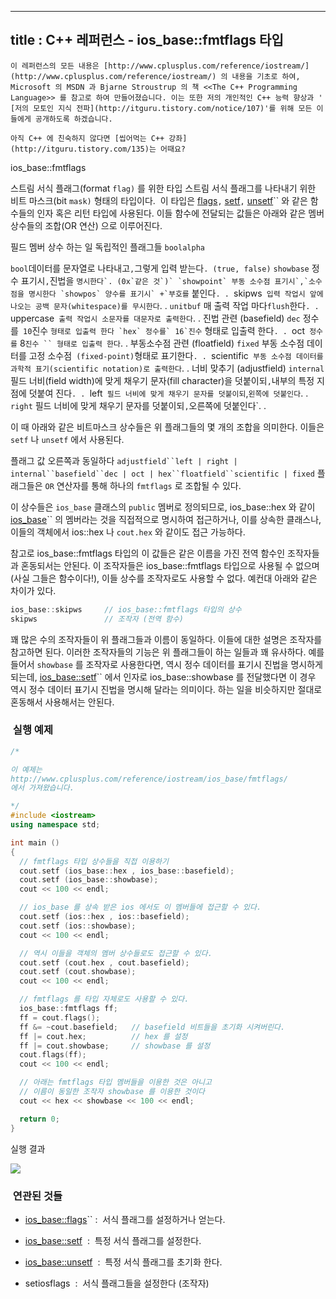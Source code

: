 ----------------
title : C++ 레퍼런스 - ios_base::fmtflags 타입
--------------



```warning
이 레퍼런스의 모든 내용은 [http://www.cplusplus.com/reference/iostream/](http://www.cplusplus.com/reference/iostream/) 의 내용을 기초로 하여, Microsoft 의 MSDN 과 Bjarne Stroustrup 의 책 <<The C++ Programming Language>> 를 참고로 하여 만들어졌습니다. 이는 또한 저의 개인적인 C++ 능력 향상과 ' [저의 모토인 지식 전파](http://itguru.tistory.com/notice/107)'를 위해 모든 이들에게 공개하도록 하겠습니다.
```

```info
아직 C++ 에 친숙하지 않다면 [씹어먹는 C++ 강좌](http://itguru.tistory.com/135)는 어때요?
```

ios_base::fmtflags




스트림 서식 플래그(format `flag)` 를 위한 타입
스트림 서식 플래그를 나타내기 위한 비트 마스크(bit `mask)` 형태의 타입이다.  이 타입은 [flags](http://itguru.tistory.com/153)`,` [setf](http://itguru.tistory.com/155)`,` [unsetf](http://itguru.tistory.com/156)`` 와 같은 함수들의 인자 혹은 리턴 타입에 사용된다. 이들 함수에 전달되는 값들은 아래와 같은 멤버 상수들의 조합(OR 연산) 으로 이루어진다.


필드
멤버 상수
하는 일
독립적인
플래그들
`boolalpha`

`bool`데이터를 문자열로 나타내고`,`그렇게 입력 받는다`. (true, false)`
`showbase`
정수 표기시`,`진법을 `` 명시한다`. (0x`같은 것`)`
`showpoint`
부동 소수점 표기시`,`소수점을 명시한다
`showpos`
양수를 표기시` +`부호를 `` 붙인다`. .
`skipws`
입력 작업시 앞에 나오는 공백 문자(whitespace)를 무시한다`. .
`unitbuf`
매 출력 작업 마다`flush`한다`. .
`uppercase`
출력 작업시 소문자를 대문자로 출력한다`. .
진법 관련
(basefield)
`dec`
정수를` 10`진수 `` 형태로 입출력 한다
`hex`
정수를` 16`진수 `` 형태로 입출력 한다`. .
`oct`
정수를` 8`진수 `` 형태로 입출력 한다`. .
부동소수점 관련
(floatfield)
`fixed`
부동 소수점 데이터를 고정 소수점` (fixed-point)`형태로 표기한다`. .
`scientific`
부동 소수점 데이터를 과학적 표기(scientific notation)로 출력한다`. .
너비 맞추기
(adjustfield)
`internal`
필드 너비(field  width)에 맞게 채우기 문자(fill character)을 덧붙이되`,`내부의 특정 지점에 덧붙여 진다`. .
`left`
필드 너비에 맞게 채우기 문자를 덧붙이되`,`왼쪽에 덧붙인다`. .
`right`
필드 너비에 맞게 채우기 문자를 덧붙이되`,`오른쪽에 덧붙인다`. .

이 때 아래와 같은 비트마스크 상수들은 위 플래그들의 몇 개의 조합을 의미한다. 이들은 `setf` 나 `unsetf` 에서 사용된다.


플래그 값
오른쪽과 동일하다
`adjustfield``left | right | internal``basefield``dec | oct | hex``floatfield``scientific | fixed`
플래그들은 `OR` 연산자를 통해 하나의 `fmtflags` 로 조합될 수 있다.

이 상수들은 `ios_base` 클래스의 `public` 멤버로 정의되므로, ios_base::hex 와 같이 [ ios_base](http://itguru.tistory.com/144)`` 의 멤버라는 것을 직접적으로 명시하여 접근하거나, 이를 상속한 클래스나, 이들의 객체에서 ios::hex 나 `cout.hex` 와 같이도 접근 가능하다.

참고로 ios_base::fmtflags 타입의 이 값들은 같은 이름을 가진 전역 함수인 조작자들과 혼동되서는 안된다. 이 조작자들은 ios_base::fmtflags 타입으로 사용될 수 없으며 (사실 그들은 함수이다!), 이들 상수를 조작자로도 사용할 수 없다. 예컨대 아래와 같은 차이가 있다.

```cpp
ios_base::skipws     // ios_base::fmtflags 타입의 상수
skipws               // 조작자 (전역 함수)
```


꽤 많은 수의 조작자들이 위 플래그들과 이름이 동일하다. 이들에 대한 설명은 조작자를 참고하면 된다. 이러한 조작자들의 기능은 위 플래그들이 하는 일들과 꽤 유사하다. 예를 들어서 `showbase` 를 조작자로 사용한다면, 역시 정수 데이터를 표기시 진법을 명시하게 되는데, [ios_base::setf](http://itguru.tistory.com/155)`` 에서 인자로 ios_base::showbase 를 전달했다면 이 경우 역시 정수 데이터 표기시 진법을 명시해 달라는 의미이다. 하는 일을 비슷하지만 절대로 혼동해서 사용해서는 안된다.



###  실행 예제




```cpp
/*

이 예제는
http://www.cplusplus.com/reference/iostream/ios_base/fmtflags/
에서 가져왔습니다.

*/
#include <iostream>
using namespace std;

int main ()
{
  // fmtflags 타입 상수들을 직접 이용하기
  cout.setf (ios_base::hex , ios_base::basefield);
  cout.setf (ios_base::showbase);
  cout << 100 << endl;

  // ios_base 를 상속 받은 ios 에서도 이 멤버들에 접근할 수 있다.
  cout.setf (ios::hex , ios::basefield);
  cout.setf (ios::showbase);
  cout << 100 << endl;

  // 역시 이들을 객체의 멤버 상수들로도 접근할 수 있다.
  cout.setf (cout.hex , cout.basefield);
  cout.setf (cout.showbase);
  cout << 100 << endl;

  // fmtflags 를 타입 자체로도 사용할 수 있다.
  ios_base::fmtflags ff;
  ff = cout.flags();
  ff &= ~cout.basefield;   // basefield 비트들을 초기화 시켜버린다.
  ff |= cout.hex;          // hex 를 설정
  ff |= cout.showbase;     // showbase 를 설정
  cout.flags(ff);
  cout << 100 << endl;

  // 아래는 fmtflags 타입 멤버들을 이용한 것은 아니고
  // 이름이 동일한 조작자 showbase 를 이용한 것이다
  cout << hex << showbase << 100 << endl;

  return 0;
}
```


실행 결과


![](http://img1.daumcdn.net/thumb/R1920x0/?fname=http%3A%2F%2Fcfile10.uf.tistory.com%2Fimage%2F12059E574E4D4B4D011E0C)




###  연관된 것들





*  [ios_base::flags](http://itguru.tistory.com/153)`` :  서식 플래그를 설정하거나 얻는다.

*  [ios_base::setf](http://itguru.tistory.com/155)  :  특정 서식 플래그를 설정한다.

*  [ios_base::unsetf](http://itguru.tistory.com/156)  :  특정 서식 플래그를 초기화 한다.

* setiosflags  :  서식 플래그들을 설정한다 (조작자)





